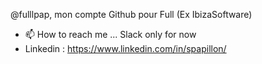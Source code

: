  @fulllpap, mon compte Github pour Full (Ex IbizaSoftware)
- 📫 How to reach me ...  Slack only for now
- Linkedin : https://www.linkedin.com/in/spapillon/

<!---
fulllpap/fulllpap is a ✨ special ✨ repository because its `README.md` (this file) appears on your GitHub profile.
You can click the Preview link to take a look at your changes.
--->
